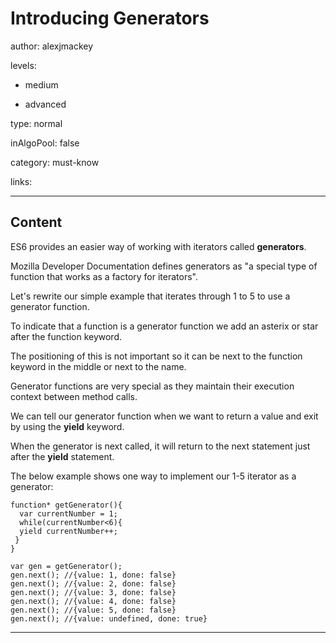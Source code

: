 # Introducing Generators
author: alexjmackey

levels:

  - medium

  - advanced

type: normal

inAlgoPool: false

category: must-know

links:

---
## Content

ES6 provides an easier way of working with iterators called **generators**. 

Mozilla Developer Documentation defines generators as "a special type of function that works as a factory for iterators".

Let's rewrite our simple example that iterates through 1 to 5 to use a generator function.

To indicate that a function is a generator function we add an asterix or star after the function keyword. 

The positioning of this is not important so it can be next to the function keyword in the middle or next to the name.

Generator functions are very special as they maintain their execution context between method calls.

We can tell our generator function when we want to return a value and exit by using the **yield** keyword. 

When the generator is next called, it will return to the next statement just after the **yield** statement.

The below example shows one way to implement our 1-5 iterator as a generator:

```
function* getGenerator(){
  var currentNumber = 1;
  while(currentNumber<6){
  yield currentNumber++;
 }
}

var gen = getGenerator();
gen.next(); //{value: 1, done: false}
gen.next(); //{value: 2, done: false}
gen.next(); //{value: 3, done: false}
gen.next(); //{value: 4, done: false}
gen.next(); //{value: 5, done: false}
gen.next(); //{value: undefined, done: true}
```

---
